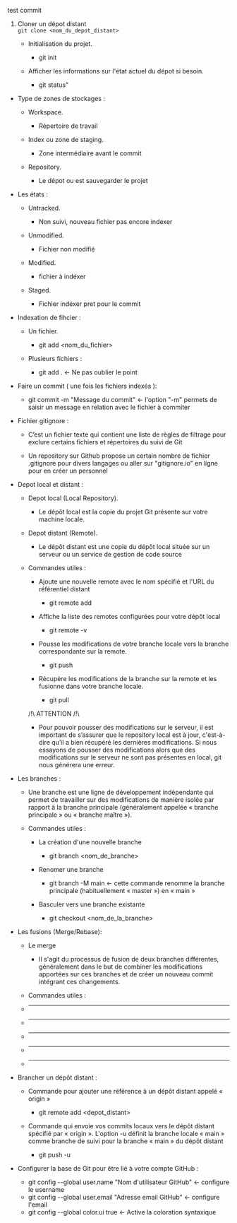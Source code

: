 test commit

1) Cloner un dépot distant  
    `git clone <nom_du_depot_distant>`

    - Initialisation du projet.
        - git init
        
        
        
        

    - Afficher les informations sur l'état actuel du dépot si besoin.
        - git status"





- Type de zones de stockages :

    - Workspace.
        - Répertoire de travail

    - Index ou zone de staging.
        - Zone intermédiaire avant le commit

    - Repository.
        - Le dépot ou est sauvegarder le projet



- Les états :

    - Untracked.
        - Non suivi, nouveau fichier pas encore indexer

    - Unmodified.
        - Fichier non modifié

    - Modified.
        - fichier à indéxer

    - Staged.
        - Fichier indéxer pret pour le commit



- Indexation de fihcier :

    - Un fichier.
        - git add <nom_du_fichier>

    - Plusieurs fichiers :
        - git add . <- Ne pas oublier le point



- Faire un commit ( une fois les fichiers indexés ):

    - git commit -m "Message du commit" <- l'option "-m" permets de saisir un message en relation avec le fichier à commiter



- Fichier gitignore :

    - C’est un fichier texte qui contient une liste de règles de filtrage pour exclure certains fichiers et répertoires du suivi de Git

    - Un repository sur Github propose un certain nombre de fichier .gitignore pour divers langages ou aller sur "gitignore.io" en ligne pour en créer un personnel



- Depot local et distant :

    - Depot local (Local Repository).
        - Le dépôt local est la copie du projet Git présente sur votre machine locale.

    - Depot distant (Remote).
        - Le dépôt distant est une copie du dépôt local située sur un serveur ou un service de gestion de code source

    - Commandes utiles :

        - Ajoute une nouvelle remote avec le nom spécifié et l'URL du référentiel distant
            - git remote add <nom> <url>

        - Affiche la liste des remotes configurées pour votre dépôt local
            - git remote -v

        - Pousse les modifications de votre branche locale vers la branche correspondante sur la remote.
            - git push <remote> <branche>

        - Récupère les modifications de la branche sur la remote et les fusionne dans votre branche locale.
            - git pull <remote> <branche>

        /!\ ATTENTION /!\

        - Pour pouvoir pousser des modifications sur le serveur, il est important de s’assurer que le repository local est à jour, c'est-à-dire qu’il a bien récupéré les dernières modifications. Si nous essayons de pousser des modifications alors que des modifications sur le serveur ne sont pas présentes en local, git nous générera une erreur.



- Les branches :

    - Une branche est une ligne de développement indépendante qui permet de travailler sur des modifications de manière isolée par rapport à la branche principale (généralement appelée « branche principale » ou « branche maître »).

    - Commandes utiles :

        - La création d'une nouvelle branche
            - git branch <nom_de_branche>
        
        - Renomer une branche
            - git branch -M main <- cette commande renomme la branche principale (habituellement « master ») en « main »

        - Basculer vers une branche existante
            - git checkout <nom_de_la_branche>


- Les fusions (Merge/Rebase):

    - Le merge

        - Il s'agit du processus de fusion de deux branches différentes, généralement dans le but de combiner les modifications apportées sur ces branches et de créer un nouveau commit intégrant ces changements.

    - Commandes utiles :
    
     - *****
     - *****
     - *****
     - *****
     - *****

     
     
- Brancher un dépôt distant :

    - Commande pour ajouter une référence à un dépôt distant appelé « origin »
        - git remote add <origin> <depot_distant>
        
    - Commande qui envoie vos commits locaux vers le dépôt distant spécifié par « origin ». L'option -u définit la branche locale « main » comme branche de suivi pour la branche « main » du dépôt distant
        - git push -u <origin> <main>

        
        
- Configurer la base de Git pour être lié à votre compte GitHub :

    - git config --global user.name "Nom d'utilisateur GitHub" <- configure le username
    - git config --global user.email "Adresse email GitHub" <- configure l'email
    - git config --global color.ui true <- Active la coloration syntaxique










